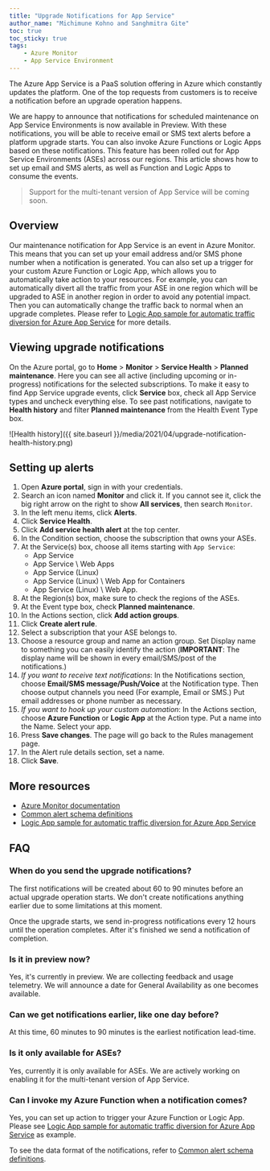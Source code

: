 ```yaml
---
title: "Upgrade Notifications for App Service"
author_name: "Michimune Kohno and Sanghmitra Gite"
toc: true
toc_sticky: true
tags:
    - Azure Monitor
    - App Service Environment
---
```



The Azure App Service is a PaaS solution offering in Azure which constantly updates the platform. One of the top requests from customers is to receive a notification before an upgrade operation happens. 

We are happy to announce that notifications for scheduled maintenance on App Service Environments is now available in Preview. With these notifications, you will be able to receive email or SMS text alerts before a platform upgrade starts. You can also invoke Azure Functions or Logic Apps based on these notifications. This feature has been rolled out for App Service Environments (ASEs) across our regions. This article shows how to set up email and SMS alerts, as well as Function and Logic Apps to consume the events.

> Support for the multi-tenant version of App Service will be coming soon.

## Overview

Our maintenance notification for App Service is an event in Azure Monitor. This means that you can set up your email address and/or SMS phone number when a notification is generated. You can also set up a trigger for your custom Azure Function or Logic App, which allows you to automatically take action to your resources. For example, you can automatically divert all the traffic from your ASE in one region which will be upgraded to ASE in another region in order to avoid any potential impact. Then you can automatically change the traffic back to normal when an upgrade completes. Please refer to [Logic App sample for automatic traffic diversion for Azure App Service](https://github.com/Azure-Samples/azure-logic-app-traffic-update-samples) for more details.

## Viewing upgrade notifications

On the Azure portal, go to **Home** > **Monitor** > **Service Health** > **Planned maintenance**. Here you can see all active (including upcoming or in-progress) notifications for the selected subscriptions. To make it easy to find App Service upgrade events, click **Service** box, check all App Service types and uncheck everything else. To see past notifications, navigate to **Health history** and filter **Planned maintenance** from the Health Event Type box.

![Health history]({{ site.baseurl }}/media/2021/04/upgrade-notification-health-history.png)

## Setting up alerts

1. Open **Azure portal**, sign in with your credentials.
2. Search an icon named **Monitor** and click it. If you cannot see it, click the big right arrow on the right to show **All services**, then search `Monitor`.
3. In the left menu items, click **Alerts**.
4. Click **Service Health**.
5. Click **Add service health alert** at the top center.
6. In the Condition section, choose the subscription that owns your ASEs.
7. At the Service(s) box, choose all items starting with `App Service`:
   * App Service
   * App Service \ Web Apps
   * App Service (Linux)
   * App Service (Linux) \ Web App for Containers
   * App Service (Linux) \ Web App.
8. At the Region(s) box, make sure to check the regions of the ASEs.
9. At the Event type box, check **Planned maintenance**.
10. In the Actions section, click **Add action groups**.
11. Click **Create alert rule**.
12. Select a subscription that your ASE belongs to.
13. Choose a resource group and name an action group. Set Display name to something you can easily identify the action (**IMPORTANT**: The display name will be shown in every email/SMS/post of the notifications.)
14. *If you want to receive text notifications*: In the Notifications section, choose **Email/SMS message/Push/Voice** at the Notification type. Then choose output channels you need (For example, Email or SMS.) Put email addresses or phone number as necessary.
15. *If you want to hook up your custom automation*: In the Actions section, choose **Azure Function** or **Logic App** at the Action type. Put a name into the Name. Select your app.
16. Press **Save changes**. The page will go back to the Rules management page.
17. In the Alert rule details section, set a name.
18. Click **Save**.

## More resources

* [Azure Monitor documentation](https://docs.microsoft.com/azure/azure-monitor/)
* [Common alert schema definitions](https://docs.microsoft.com/en-us/azure/azure-monitor/alerts/alerts-common-schema-definitions)
* [Logic App sample for automatic traffic diversion for Azure App Service](https://github.com/Azure-Samples/azure-logic-app-traffic-update-samples)

## FAQ

### When do you send the upgrade notifications?

The first notifications will be created about 60 to 90 minutes before an actual upgrade operation starts. We don't create notifications anything earlier due to some limitations at this moment.

Once the upgrade starts, we send in-progress notifications every 12 hours until the operation completes. After it's finished we send a notification of completion.

### Is it in preview now?

Yes, it's currently in preview. We are collecting feedback and usage telemetry. We will announce a date for General Availability as one becomes available.

### Can we get notifications earlier, like one day before?

At this time,  60 minutes to 90 minutes is the earliest notification lead-time.

### Is it only available for ASEs?

Yes, currently it is only available for ASEs. We are actively working on enabling it for the multi-tenant version of App Service.

### Can I invoke my Azure Function when a notification comes?

Yes, you can set up action to trigger your Azure Function or Logic App. Please see [Logic App sample for automatic traffic diversion for Azure App Service](https://github.com/Azure-Samples/azure-logic-app-traffic-update-samples) as example.

To see the data format of the notifications, refer to [Common alert schema definitions](https://docs.microsoft.com/en-us/azure/azure-monitor/alerts/alerts-common-schema-definitions).
